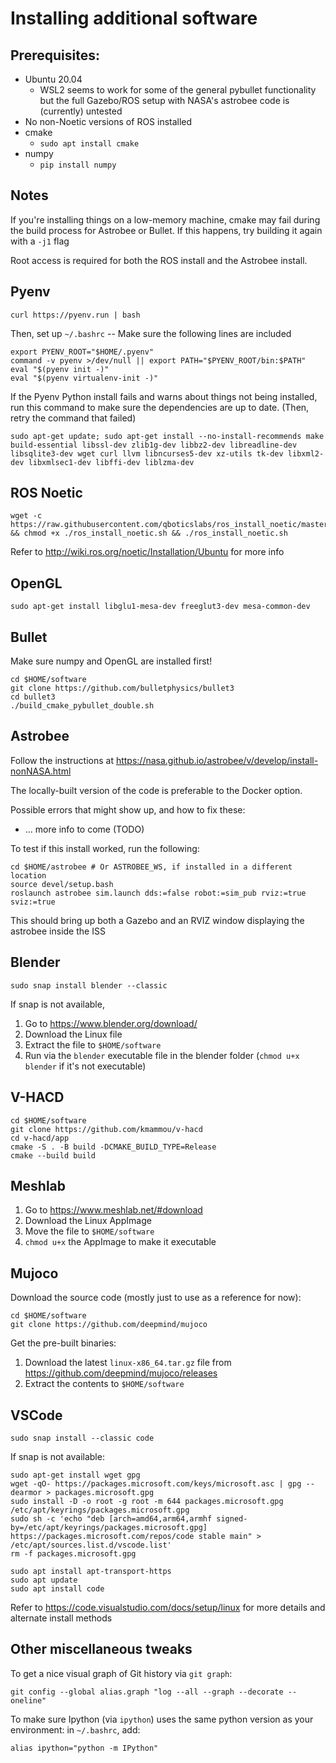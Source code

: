 # Installing additional software

## Prerequisites:
- Ubuntu 20.04
  - WSL2 seems to work for some of the general pybullet functionality but the full Gazebo/ROS setup with NASA's astrobee code is (currently) untested
- No non-Noetic versions of ROS installed
- cmake
  - `sudo apt install cmake`
- numpy
  - `pip install numpy`


## Notes

If you're installing things on a low-memory machine, cmake may fail during the build process for Astrobee or Bullet. If this happens, try building it again with a `-j1` flag

Root access is required for both the ROS install and the Astrobee install. 

## Pyenv

```
curl https://pyenv.run | bash
```
Then, set up `~/.bashrc` -- Make sure the following lines are included
```
export PYENV_ROOT="$HOME/.pyenv"
command -v pyenv >/dev/null || export PATH="$PYENV_ROOT/bin:$PATH"
eval "$(pyenv init -)"
eval "$(pyenv virtualenv-init -)"
```

If the Pyenv Python install fails and warns about things not being installed, run this command to make sure the dependencies are up to date. (Then, retry the command that failed)
```
sudo apt-get update; sudo apt-get install --no-install-recommends make build-essential libssl-dev zlib1g-dev libbz2-dev libreadline-dev libsqlite3-dev wget curl llvm libncurses5-dev xz-utils tk-dev libxml2-dev libxmlsec1-dev libffi-dev liblzma-dev
```

## ROS Noetic

```
wget -c https://raw.githubusercontent.com/qboticslabs/ros_install_noetic/master/ros_install_noetic.sh && chmod +x ./ros_install_noetic.sh && ./ros_install_noetic.sh
```
Refer to http://wiki.ros.org/noetic/Installation/Ubuntu for more info

## OpenGL

```
sudo apt-get install libglu1-mesa-dev freeglut3-dev mesa-common-dev
```

## Bullet
Make sure numpy and OpenGL are installed first!
```
cd $HOME/software
git clone https://github.com/bulletphysics/bullet3
cd bullet3
./build_cmake_pybullet_double.sh
```

## Astrobee

Follow the instructions at 
https://nasa.github.io/astrobee/v/develop/install-nonNASA.html

The locally-built version of the code is preferable to the Docker option. 

Possible errors that might show up, and how to fix these:
- ... more info to come (TODO)

To test if this install worked, run the following:
```
cd $HOME/astrobee # Or ASTROBEE_WS, if installed in a different location
source devel/setup.bash
roslaunch astrobee sim.launch dds:=false robot:=sim_pub rviz:=true sviz:=true
```
This should bring up both a Gazebo and an RVIZ window displaying the astrobee inside the ISS


## Blender

```
sudo snap install blender --classic
```

If snap is not available, 
1. Go to https://www.blender.org/download/
2. Download the Linux file
3. Extract the file to `$HOME/software`
4. Run via the `blender` executable file in the blender folder (`chmod u+x blender` if it's not executable)


## V-HACD

```
cd $HOME/software
git clone https://github.com/kmammou/v-hacd
cd v-hacd/app
cmake -S . -B build -DCMAKE_BUILD_TYPE=Release
cmake --build build
```

## Meshlab

1. Go to https://www.meshlab.net/#download
2. Download the Linux AppImage
3. Move the file to `$HOME/software`
4. `chmod u+x` the AppImage to make it executable


## Mujoco

Download the source code (mostly just to use as a reference for now):

```
cd $HOME/software
git clone https://github.com/deepmind/mujoco
```

Get the pre-built binaries:

1. Download the latest `linux-x86_64.tar.gz` file from  https://github.com/deepmind/mujoco/releases
2. Extract the contents to `$HOME/software`


## VSCode

```
sudo snap install --classic code
```

If snap is not available:
```
sudo apt-get install wget gpg
wget -qO- https://packages.microsoft.com/keys/microsoft.asc | gpg --dearmor > packages.microsoft.gpg
sudo install -D -o root -g root -m 644 packages.microsoft.gpg /etc/apt/keyrings/packages.microsoft.gpg
sudo sh -c 'echo "deb [arch=amd64,arm64,armhf signed-by=/etc/apt/keyrings/packages.microsoft.gpg] https://packages.microsoft.com/repos/code stable main" > /etc/apt/sources.list.d/vscode.list'
rm -f packages.microsoft.gpg

sudo apt install apt-transport-https
sudo apt update
sudo apt install code
```

Refer to https://code.visualstudio.com/docs/setup/linux for more details and alternate install methods

## Other miscellaneous tweaks

To get a nice visual graph of Git history via `git graph`:
```
git config --global alias.graph "log --all --graph --decorate --oneline"
```

To make sure Ipython (via `ipython`) uses the same python version as your environment: in `~/.bashrc`, add:
```
alias ipython="python -m IPython"
```
